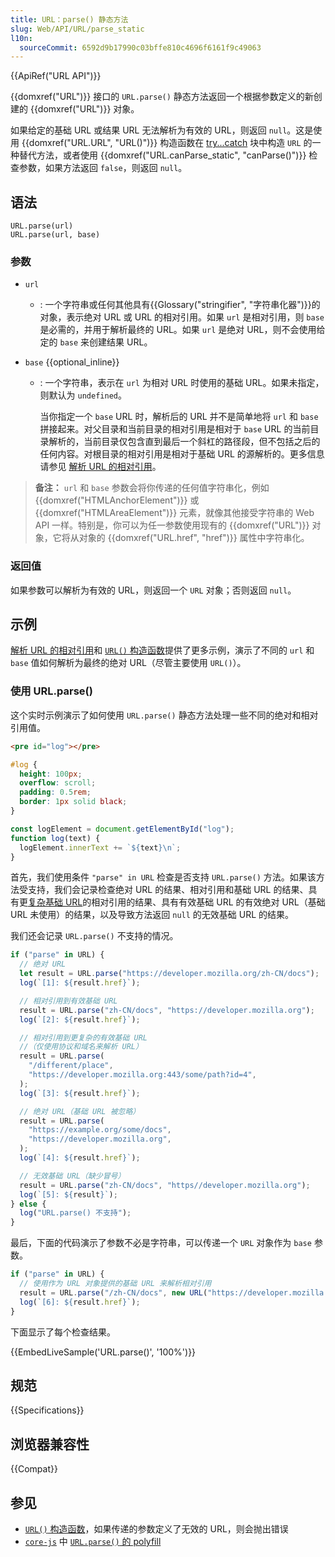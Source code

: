 ```yaml
---
title: URL：parse() 静态方法
slug: Web/API/URL/parse_static
l10n:
  sourceCommit: 6592d9b17990c03bffe810c4696f6161f9c49063
---
```


{{ApiRef("URL API")}}

{{domxref("URL")}} 接口的 `URL.parse()` 静态方法返回一个根据参数定义的新创建的 {{domxref("URL")}} 对象。

如果给定的基础 URL 或结果 URL 无法解析为有效的 URL，则返回 `null`。这是使用 {{domxref("URL.URL", "URL()")}} 构造函数在 [try...catch](/zh-CN/docs/Web/JavaScript/Reference/Statements/try...catch) 块中构造 `URL` 的一种替代方法，或者使用 {{domxref("URL.canParse_static", "canParse()")}} 检查参数，如果方法返回 `false`，则返回 `null`。

## 语法

```js-nolint
URL.parse(url)
URL.parse(url, base)
```

### 参数

- `url`
  - : 一个字符串或任何其他具有{{Glossary("stringifier", "字符串化器")}}的对象，表示绝对 URL 或 URL 的相对引用。如果 `url` 是相对引用，则 `base` 是必需的，并用于解析最终的 URL。如果 `url` 是绝对 URL，则不会使用给定的 `base` 来创建结果 URL。
- `base` {{optional_inline}}

  - : 一个字符串，表示在 `url` 为相对 URL 时使用的基础 URL。如果未指定，则默认为 `undefined`。

    当你指定一个 `base` URL 时，解析后的 URL 并不是简单地将 `url` 和 `base` 拼接起来。对父目录和当前目录的相对引用是相对于 `base` URL 的当前目录解析的，当前目录仅包含直到最后一个斜杠的路径段，但不包括之后的任何内容。对根目录的相对引用是相对于基础 URL 的源解析的。更多信息请参见 [解析 URL 的相对引用](/zh-CN/docs/Web/API/URL_API/Resolving_relative_references)。

> **备注：** `url` 和 `base` 参数会将你传递的任何值字符串化，例如 {{domxref("HTMLAnchorElement")}} 或 {{domxref("HTMLAreaElement")}} 元素，就像其他接受字符串的 Web API 一样。特别是，你可以为任一参数使用现有的 {{domxref("URL")}} 对象，它将从对象的 {{domxref("URL.href", "href")}} 属性中字符串化。

### 返回值

如果参数可以解析为有效的 URL，则返回一个 `URL` 对象；否则返回 `null`。

## 示例

[解析 URL 的相对引用](/zh-CN/docs/Web/API/URL_API/Resolving_relative_references)和 [`URL()` 构造函数](/zh-CN/docs/Web/API/URL/URL#示例)提供了更多示例，演示了不同的 `url` 和 `base` 值如何解析为最终的绝对 URL（尽管主要使用 `URL()`）。

### 使用 URL.parse()

这个实时示例演示了如何使用 `URL.parse()` 静态方法处理一些不同的绝对和相对引用值。

```html hidden
<pre id="log"></pre>
```

```css hidden
#log {
  height: 100px;
  overflow: scroll;
  padding: 0.5rem;
  border: 1px solid black;
}
```

```js hidden
const logElement = document.getElementById("log");
function log(text) {
  logElement.innerText += `${text}\n`;
}
```

首先，我们使用条件 `"parse" in URL` 检查是否支持 `URL.parse()` 方法。如果该方法受支持，我们会记录检查绝对 URL 的结果、相对引用和基础 URL 的结果、具有更[复杂基础 URL](/zh-CN/docs/Web/API/URL_API/Resolving_relative_references)的相对引用的结果、具有有效基础 URL 的有效绝对 URL（基础 URL 未使用）的结果，以及导致方法返回 `null` 的无效基础 URL 的结果。

我们还会记录 `URL.parse()` 不支持的情况。

```js
if ("parse" in URL) {
  // 绝对 URL
  let result = URL.parse("https://developer.mozilla.org/zh-CN/docs");
  log(`[1]: ${result.href}`);

  // 相对引用到有效基础 URL
  result = URL.parse("zh-CN/docs", "https://developer.mozilla.org");
  log(`[2]: ${result.href}`);

  // 相对引用到更复杂的有效基础 URL
  //（仅使用协议和域名来解析 URL）
  result = URL.parse(
    "/different/place",
    "https://developer.mozilla.org:443/some/path?id=4",
  );
  log(`[3]: ${result.href}`);

  // 绝对 URL（基础 URL 被忽略）
  result = URL.parse(
    "https://example.org/some/docs",
    "https://developer.mozilla.org",
  );
  log(`[4]: ${result.href}`);

  // 无效基础 URL（缺少冒号）
  result = URL.parse("zh-CN/docs", "https//developer.mozilla.org");
  log(`[5]: ${result}`);
} else {
  log("URL.parse() 不支持");
}
```

最后，下面的代码演示了参数不必是字符串，可以传递一个 `URL` 对象作为 `base` 参数。

```js
if ("parse" in URL) {
  // 使用作为 URL 对象提供的基础 URL 来解析相对引用
  result = URL.parse("/zh-CN/docs", new URL("https://developer.mozilla.org/"));
  log(`[6]: ${result.href}`);
}
```

下面显示了每个检查结果。

{{EmbedLiveSample('URL.parse()', '100%')}}

## 规范

{{Specifications}}

## 浏览器兼容性

{{Compat}}

## 参见

- [`URL()` 构造函数](/zh-CN/docs/Web/API/URL/URL)，如果传递的参数定义了无效的 URL，则会抛出错误
- [`core-js`](https://github.com/zloirock/core-js) 中 [`URL.parse()` 的 polyfill](https://github.com/zloirock/core-js#url-and-urlsearchparams)

